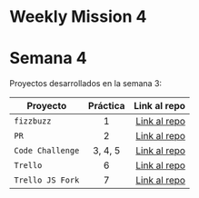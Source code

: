 # Weekly Mission 4

# Semana 4 

Proyectos desarrollados en la semana 3:

| Proyecto | Práctica | Link al repo |
| ------------- |:-------------:| -----:|
|`fizzbuzz`|1|[Link al repo](https://github.com/UlisesOrnelasR/FIZZBUZZ)|
|`PR`|2|[Link al repo](https://github.com/UlisesOrnelasR/fizzbuzz-1)|
|`Code Challenge`|3, 4, 5|[Link al repo](https://github.com/UlisesOrnelasR/code_challenge)|
|`Trello`|6|[Link al repo](https://github.com/UlisesOrnelasR/Trello_js)|
|`Trello JS Fork`|7|[Link al repo](https://github.com/UlisesOrnelasR/trello)|

